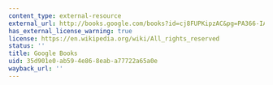 ```yaml
---
content_type: external-resource
external_url: http://books.google.com/books?id=cj8FUPKipzAC&pg=PA366-IA161#v=onepage
has_external_license_warning: true
license: https://en.wikipedia.org/wiki/All_rights_reserved
status: ''
title: Google Books
uid: 35d901e0-ab59-4e86-8eab-a77722a65a0e
wayback_url: ''
---
```

